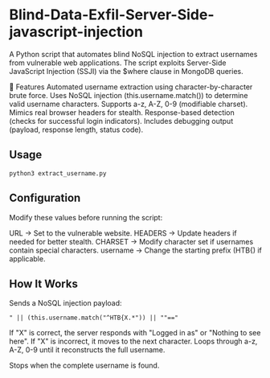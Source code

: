 # Blind-Data-Exfil-Server-Side-javascript-injection

A Python script that automates blind NoSQL injection to extract usernames from vulnerable web applications. The script exploits Server-Side JavaScript Injection (SSJI) via the $where clause in MongoDB queries.

🚀 Features
Automated username extraction using character-by-character brute force.
Uses NoSQL injection (this.username.match()) to determine valid username characters.
Supports a-z, A-Z, 0-9 (modifiable charset).
Mimics real browser headers for stealth.
Response-based detection (checks for successful login indicators).
Includes debugging output (payload, response length, status code).

## Usage
`python3 extract_username.py`

## Configuration
Modify these values before running the script:

URL → Set to the vulnerable website.
HEADERS → Update headers if needed for better stealth.
CHARSET → Modify character set if usernames contain special characters.
username → Change the starting prefix (HTB{) if applicable.


## How It Works
Sends a NoSQL injection payload:
```
" || (this.username.match("^HTB{X.*")) || ""=="  
```


If "X" is correct, the server responds with "Logged in as" or "Nothing to see here".
If "X" is incorrect, it moves to the next character.
Loops through a-z, A-Z, 0-9 until it reconstructs the full username.

Stops when the complete username is found.
